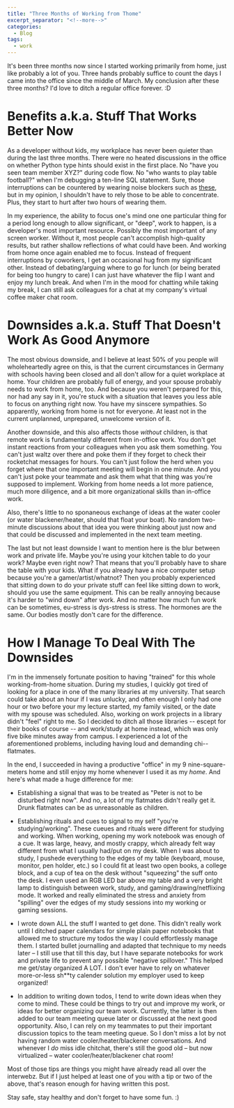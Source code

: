 ```yaml
---
title: "Three Months of Working from Thome"
excerpt_separator: "<!--more-->"
categories:
  - Blog
tags:
  - work
---
```

It's been three months now since I started working primarily from home, just like probably a lot of you. Three hands probably suffice to count the days I came into the office since the middle of March. My conclusion after these three months? I'd love to ditch a regular office forever. :D

# Benefits a.k.a. Stuff That Works Better Now

As a developer without kids, my workplace has never been quieter than during the last three months. There were no heated discussions in the office on whether Python type hints should exist in the first place. No "have you seen team member XYZ?" during code flow. No "who wants to play table football?" when I'm debugging a ten-line SQL statement. Sure, those interruptions can be countered by wearing noise blockers such as [these](https://www.amazon.de/3M-Peltor-Optime-Kapselgeh%C3%B6rschutz-schwarz-rot/dp/B000VDX18E/), but in my opinion, I shouldn't have to rely those to be able to concentrate. Plus, they start to hurt after two hours of wearing them.

In my experience, the ability to focus one's mind one one particular thing for a period long enough to allow significant, or "deep", work to happen, is a developer's most important resource. Possibly the most important of any screen worker. Without it, most people can't accomplish high-quality results, but rather shallow reflections of what could have been. And working from home once again enabled me to focus. Instead of frequent interruptions by coworkers, I get an occasional hug from my significant other. Instead of debating/arguing where to go for lunch (or being berated for being too hungry to care) I can just have whatever the flip I want and enjoy my lunch break. And when I'm in the mood for chatting while taking my break, I can still ask colleagues for a chat at my company's virtual coffee maker chat room.

# Downsides a.k.a. Stuff That Doesn't Work As Good Anymore

The most obvious downside, and I believe at least 50% of you people will wholeheartedly agree on this, is that the current circumstances in Germany with schools having been closed and all don't allow for a quiet workplace at home. Your children are probably full of energy, and your spouse probably needs to work from home, too. And because you weren't perpared for this, nor had any say in it, you're stuck with a situation that leaves you less able to focus on anything right now. You have my sinscere sympathies. So apparently, working from home is not for everyone. At least not in the current unplanned, unprepared, unwelcome version of it.

Another downside, and this also affects those _without_ children, is that remote work is fundamentaly different from in-office work. You don't get instant reactions from your colleagues when you ask them something. You can't just waltz over there and poke them if they forget to check their rocketchat messages for hours. You can't just follow the herd when you forget where that one important meeting will begin in one minute. And you can't just poke your teammate and ask them what that thing was you're supposed to implement. Working from home needs a lot more patience, much more diligence, and a bit more organizational skills than in-office work.

Also, there's little to no sponaneous exchange of ideas at the water cooler (or water blackener/heater, should that float your boat). No random two-minute discussions about that idea you were thinking about just now and that could be discussed and implemented in the next team meeting.

The last but not least downside I want to mention here is the blur between work and private life. Maybe you're using your kitchen table to do your work? Maybe even right now? That means that you'll probably have to share the table with your kids. What if you already have a nice computer setup because you're a gamer/artist/whatnot? Then you probably experienced that sitting down to do your private stuff can feel like sitting down to work, should you use the same equipment. This can be really annoying because it's harder to "wind down" after work. And no matter how much fun work can be sometimes, eu-stress is dys-stress is stress. The hormones are the same. Our bodies mostly don't care for the difference.

# How I Manage To Deal With The Downsides

I'm in the immensely fortunate position to having "trained" for this whole working-from-home situation. During my studies, I quickly got tired of looking for a place in one of the many libraries at my university. That search could take about an hour if I was unlucky, and often enough I only had one hour or two before your my lecture started, my family visited, or the date with my spouse was scheduled. Also, working on work projects in a library didn't "feel" right to me. So I decided to ditch all those libraries -- escept for their books of course -- and work/study at home instead, which was only five bike minutes away from campus. I experienced a lot of the aforementioned problems, including having loud and demanding chi-- flatmates. 

In the end, I succeeded in having a productive "office" in my 9 nine-square-meters home and still enjoy my home whenever I used it as my _home_.
And here's what made a huge difference for me:

-    Establishing a signal that was to be treated as "Peter is not to be disturbed right now". And no, a lot of my flatmates didn't really get it. Drunk flatmates can be as unreasonable as children.

-    Establishing rituals and cues to signal to my self "you're studying/working". These cueues and rituals were different for studying and working. When working, opening my work notebook was enough of a cue. It was large, heavy, and mostly crappy, which already felt way different from what I usually had/put on my desk. When I was about to study, I pushede everything to the edges of my table (keyboard, mouse, monitor, pen holder, etc.) so I could fit at least two open books, a college block, and a cup of tea on the desk without "squeezing" the suff onto the desk. I even used an RGB LED bar above my table and a very bright lamp to distinguish between work, study, and gaming/drawing/netflixing mode. It worked and really eliminated the stress and anxiety from "spilling" over the edges of my study sessions into my working or gaming sessions.

-    I wrote down ALL the stuff I wanted to get done. This didn't really work until I ditched paper calendars for simple plain paper notebooks that allowed me to structure my todos the way I could effortlessly manage them. I started bullet journalling and adapted that technique to my needs later – I still use that till this day, but I have separate notebooks for work and private life to prevent any possible "negative spillover." This helped me get/stay organized A LOT. I don't ever have to rely on whatever more-or-less sh**ty calender solution my employer used to keep organized!

-    In addition to writing down todos, I tend to write down ideas when they come to mind. These could be things to try out and improve my work, or ideas for better organizing our team work. Currently, the latter is then added to our team meeting queue later or discussed at the next good opportunity. Also, I can rely on my teammates to put their important discussion topics to the team meeting queue. So I don't miss a lot by not having random water cooler/heater/blackener conversations. And whenever I _do_ miss idle chitchat, there's still the good old – but now virtualized – water cooler/heater/blackener chat room!

Most of those tips are things you might have already read all over the interwebz. But if I just helped at least one of you with a tip or two of the above, that's reason enough for having written this post.

Stay safe, stay healthy and don't forget to have some fun. :)
